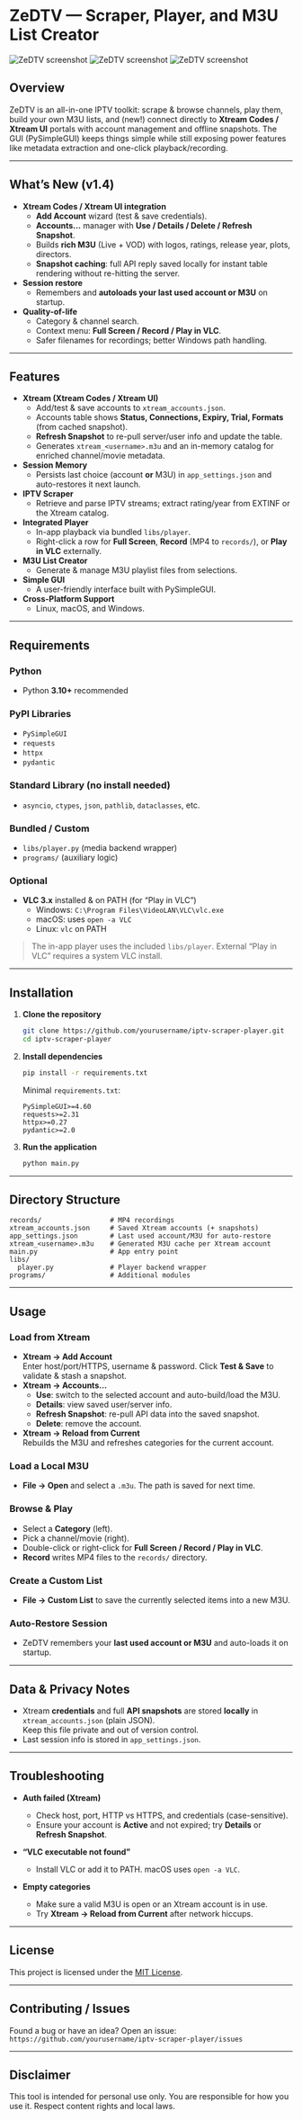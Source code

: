 # ZeDTV — Scraper, Player, and M3U List Creator
<img src="MEDIA/1.png" alt="ZeDTV screenshot">
<img src="MEDIA/2.png" alt="ZeDTV screenshot">
<img src="MEDIA/3.png" alt="ZeDTV screenshot">

## Overview
ZeDTV is an all-in-one IPTV toolkit: scrape & browse channels, play them, build your own M3U lists, and (new!) connect directly to **Xtream Codes / Xtream UI** portals with account management and offline snapshots. The GUI (PySimpleGUI) keeps things simple while still exposing power features like metadata extraction and one-click playback/recording.

---

## What’s New (v1.4)
- **Xtream Codes / Xtream UI integration**
  - **Add Account** wizard (test & save credentials).
  - **Accounts…** manager with **Use / Details / Delete / Refresh Snapshot**.
  - Builds **rich M3U** (Live + VOD) with logos, ratings, release year, plots, directors.
  - **Snapshot caching**: full API reply saved locally for instant table rendering without re-hitting the server.
- **Session restore**
  - Remembers and **autoloads your last used account or M3U** on startup.
- **Quality-of-life**
  - Category & channel search.
  - Context menu: **Full Screen / Record / Play in VLC**.
  - Safer filenames for recordings; better Windows path handling.

---

## Features
- **Xtream (Xtream Codes / Xtream UI)**
  - Add/test & save accounts to `xtream_accounts.json`.
  - Accounts table shows **Status, Connections, Expiry, Trial, Formats** (from cached snapshot).
  - **Refresh Snapshot** to re-pull server/user info and update the table.
  - Generates `xtream_<username>.m3u` and an in-memory catalog for enriched channel/movie metadata.
- **Session Memory**
  - Persists last choice (account **or** M3U) in `app_settings.json` and auto-restores it next launch.
- **IPTV Scraper**
  - Retrieve and parse IPTV streams; extract rating/year from EXTINF or the Xtream catalog.
- **Integrated Player**
  - In-app playback via bundled `libs/player`.
  - Right-click a row for **Full Screen**, **Record** (MP4 to `records/`), or **Play in VLC** externally.
- **M3U List Creator**
  - Generate & manage M3U playlist files from selections.
- **Simple GUI**
  - A user-friendly interface built with PySimpleGUI.
- **Cross-Platform Support**
  - Linux, macOS, and Windows.

---

## Requirements

### Python
- Python **3.10+** recommended

### PyPI Libraries
- `PySimpleGUI`
- `requests`
- `httpx`
- `pydantic`

### Standard Library (no install needed)
- `asyncio`, `ctypes`, `json`, `pathlib`, `dataclasses`, etc.

### Bundled / Custom
- `libs/player.py` (media backend wrapper)
- `programs/` (auxiliary logic)

### Optional
- **VLC 3.x** installed & on PATH (for “Play in VLC”)
  - Windows: `C:\Program Files\VideoLAN\VLC\vlc.exe`
  - macOS: uses `open -a VLC`
  - Linux: `vlc` on PATH

> The in-app player uses the included `libs/player`. External “Play in VLC” requires a system VLC install.

---

## Installation

1. **Clone the repository**
   ```bash
   git clone https://github.com/yourusername/iptv-scraper-player.git
   cd iptv-scraper-player
   ```

2. **Install dependencies**
   ```bash
   pip install -r requirements.txt
   ```
   Minimal `requirements.txt`:
   ```
   PySimpleGUI>=4.60
   requests>=2.31
   httpx>=0.27
   pydantic>=2.0
   ```

3. **Run the application**
   ```bash
   python main.py
   ```

---

## Directory Structure
```
records/                 # MP4 recordings
xtream_accounts.json     # Saved Xtream accounts (+ snapshots)
app_settings.json        # Last used account/M3U for auto-restore
xtream_<username>.m3u    # Generated M3U cache per Xtream account
main.py                  # App entry point
libs/
  player.py              # Player backend wrapper
programs/                # Additional modules
```

---

## Usage

### Load from Xtream
- **Xtream → Add Account**  
  Enter host/port/HTTPS, username & password. Click **Test & Save** to validate & stash a snapshot.
- **Xtream → Accounts…**  
  - **Use**: switch to the selected account and auto-build/load the M3U.  
  - **Details**: view saved user/server info.  
  - **Refresh Snapshot**: re-pull API data into the saved snapshot.  
  - **Delete**: remove the account.
- **Xtream → Reload from Current**  
  Rebuilds the M3U and refreshes categories for the current account.

### Load a Local M3U
- **File → Open** and select a `.m3u`. The path is saved for next time.

### Browse & Play
- Select a **Category** (left).  
- Pick a channel/movie (right).  
- Double-click or right-click for **Full Screen / Record / Play in VLC**.  
- **Record** writes MP4 files to the `records/` directory.

### Create a Custom List
- **File → Custom List** to save the currently selected items into a new M3U.

### Auto-Restore Session
- ZeDTV remembers your **last used account or M3U** and auto-loads it on startup.

---

## Data & Privacy Notes
- Xtream **credentials** and full **API snapshots** are stored **locally** in `xtream_accounts.json` (plain JSON).  
  Keep this file private and out of version control.
- Last session info is stored in `app_settings.json`.

---

## Troubleshooting

- **Auth failed (Xtream)**
  - Check host, port, HTTP vs HTTPS, and credentials (case-sensitive).
  - Ensure your account is **Active** and not expired; try **Details** or **Refresh Snapshot**.

- **“VLC executable not found”**
  - Install VLC or add it to PATH. macOS uses `open -a VLC`.

- **Empty categories**
  - Make sure a valid M3U is open or an Xtream account is in use.
  - Try **Xtream → Reload from Current** after network hiccups.

---

## License
This project is licensed under the [MIT License](LICENSE).

---

## Contributing / Issues
Found a bug or have an idea? Open an issue:  
`https://github.com/yourusername/iptv-scraper-player/issues`

---

## Disclaimer
This tool is intended for personal use only. You are responsible for how you use it. Respect content rights and local laws.
